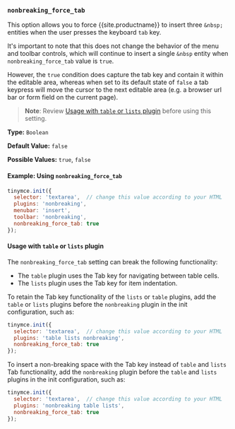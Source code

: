 ### `nonbreaking_force_tab`

This option allows you to force {{site.productname}} to insert three `&nbsp;` entities when the user presses the keyboard `tab` key.

It's important to note that this does not change the behavior of the menu and toolbar controls, which will continue to insert a single `&nbsp` entity when `nonbreaking_force_tab` value is `true`.

However, the `true` condition does capture the tab key and contain it within the editable area, whereas when set to its default state of `false` a tab keypress will move the cursor to the next editable area (e.g. a browser url bar or form field on the current page).

> **Note**: Review [Usage with `table` or `lists` plugin](#usagewithtableorlistsplugin) before using this setting.

**Type:** `Boolean`

**Default Value:** `false`

**Possible Values:** `true`, `false`

#### Example: Using `nonbreaking_force_tab`

```js
tinymce.init({
  selector: 'textarea',  // change this value according to your HTML
  plugins: 'nonbreaking',
  menubar: 'insert',
  toolbar: 'nonbreaking',
  nonbreaking_force_tab: true
});
```

#### Usage with `table` or `lists` plugin

The `nonbreaking_force_tab` setting can break the following functionality:

- The `table` plugin uses the Tab key for navigating between table cells.
- The `lists` plugin uses the Tab key for item indentation.

To retain the Tab key functionality of the `lists` or `table` plugins, add the `table` or `lists` plugins before the `nonbreaking` plugin in the init configuration, such as:

```js
tinymce.init({
  selector: 'textarea',  // change this value according to your HTML
  plugins: 'table lists nonbreaking',
  nonbreaking_force_tab: true
});
```

To insert a non-breaking space with the Tab key instead of `table` and `lists` Tab functionality, add the `nonbreaking` plugin before the `table` and `lists` plugins in the init configuration, such as:

```js
tinymce.init({
  selector: 'textarea',  // change this value according to your HTML
  plugins: 'nonbreaking table lists',
  nonbreaking_force_tab: true
});
```

